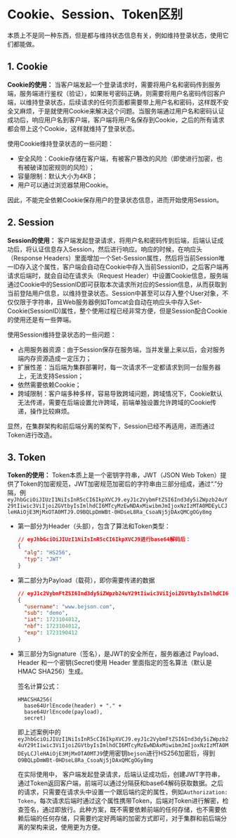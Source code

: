 # Cookie、Session、Token区别

本质上不是同一种东西，但是都与维持状态信息有关，例如维持登录状态，使用它们都能做。

## 1. Cookie

**Cookie的使用：** 当客户端发起一个登录请求时，需要将用户名和密码传到服务端，服务端进行鉴权（验证），如果账号密码正确，则需要将用户名密码传回客户端，以维持登录状态，后续请求的任何页面都需要带上用户名和密码，这样既不安全又麻烦，于是就使用Cookie来解决这个问题。当服务端通过用户名和密码认证成功后，响应用户名到客户端，客户端将用户名保存到Cookie，之后的所有请求都会带上这个Cookie，这样就维持了登录状态。

使用Cookie维持登录状态的一些问题：

 * 安全风险：Cookie存储在客户端，有被客户篡改的风险（即使进行加密，也有被破译加密规则的风险）；
 * 容量限制：默认大小为4KB；
 * 用户可以通过浏览器禁用Cookie。

因此，不能完全依赖Cookie保存用户的登录状态信息，进而开始使用Session。

## 2. Session

**Session的使用：** 客户端发起登录请求，将用户名和密码传到后端，后端认证成功后，将认证信息存入Session，然后进行响应。响应的时候，在响应头（Response Headers）里面增加一个Set-Session属性，然后将当前Session唯一ID存入这个属性，客户端会自动在Cookie中存入当前SessionID，之后客户端再请求后端时，就会自动在请求头（Request Header）中设置Cookie信息，服务端通过Cookie中的SessionID即可获取本次请求所对应的Session信息，从而获取到当前登陆用户信息，以维持登录状态。Session中甚至可以存入整个User对象，不仅仅限于字符串，且Web服务器例如Tomcat会自动在响应头中存入Set-Cookie(SessionID)属性，整个使用过程已经非常方便，但是Session配合Cookie的使用还是有一些弊端。

使用Session维持登录状态的一些问题：

 * 占用服务器资源：由于Session保存在服务端，当并发量上来以后，会对服务端内存资源造成一定压力；
 * 扩展性差：当后端为集群部署时，每一次请求不一定都请求到同一台服务器上，无法支持Session；
 * 依然需要依赖Cookie；
 * 跨域限制：客户端多种多样，容易导致跨域问题，跨域情况下，Cookie默认无法传递，需要在后端设置允许跨域，前端单独设置允许跨域的Cookie传递，操作比较麻烦。

显然，在集群架构和前后端分离的架构下，Session已经不再适用，进而通过Token进行改造。

## 3. Token

**Token的使用：** Token本质上是一个密钥字符串，JWT（JSON Web Token）提供了Token的加密规范，JWT加密规范加密后的字符串由三部分组成，通过“.”分隔，例`eyJhbGciOiJIUzI1NiIsInR5cCI6IkpXVCJ9.eyJ1c2VybmFtZSI6Ind3dy5iZWpzb24uY29tIiwic3ViIjoiZGVtbyIsImlhdCI6MTcyMzEwNDAxMiwibmJmIjoxNzIzMTA0MDEyLCJleHAiOjE3MjMxOTA0MTJ9.O9BQLpDmWBt-0HDseL8Ra_CsoaNj5jDAxQMCgOGy8mg`

* 第一部分为Header（头部），包含了算法和Token类型：

  ```json
  // eyJhbGciOiJIUzI1NiIsInR5cCI6IkpXVCJ9进行base64解码后：
  {
    "alg": "HS256",
    "typ": "JWT"
  }
  ```
  
* 第二部分为Payload（载荷），即你需要传递的数据

  ```json
  // eyJ1c2VybmFtZSI6Ind3dy5iZWpzb24uY29tIiwic3ViIjoiZGVtbyIsImlhdCI6MTcyMzEwNDAxMiwibmJmIjoxNzIzMTA0MDEyLCJleHAiOjE3MjMxOTA0MTJ9进行base64解码后：
  {
    "username": "www.bejson.com",
    "sub": "demo",
    "iat": 1723104012,
    "nbf": 1723104012,
    "exp": 1723190412
  }
  ```

* 第三部分为Signature（签名），是JWT的安全所在，服务器通过 Payload、Header 和一个密钥(Secret)使用 Header 里面指定的签名算法（默认是 HMAC SHA256）生成。

  签名计算公式：

  ```
  HMACSHA256(
    base64UrlEncode(header) + "." +
    base64UrlEncode(payload),
    secret)
  ```

  即上述案例中的`eyJhbGciOiJIUzI1NiIsInR5cCI6IkpXVCJ9.eyJ1c2VybmFtZSI6Ind3dy5iZWpzb24uY29tIiwic3ViIjoiZGVtbyIsImlhdCI6MTcyMzEwNDAxMiwibmJmIjoxNzIzMTA0MDEyLCJleHAiOjE3MjMxOTA0MTJ9`使用密钥`bejson`进行HS256加密后，得到`O9BQLpDmWBt-0HDseL8Ra_CsoaNj5jDAxQMCgOGy8mg`

  在实际使用中， 客户端发起登录请求，后端认证成功后，创建JWT字符串，通过Token返回客户端，前端可以通过分隔获和base64解码获取数据。之后的请求，只需要在请求头中设置一个跟后端约定的属性，例如`Authorization: Token`，每次请求后端时通过这个属性携带Token，后端对Token进行解密，检查签名，通过即放行。此种方案，既不需要依赖前端的任何存储，也不需要依赖后端的任何存储，只需要约定好两端的加密方式即可，对于集群和前后端分离的架构来说，使用更为方便。

